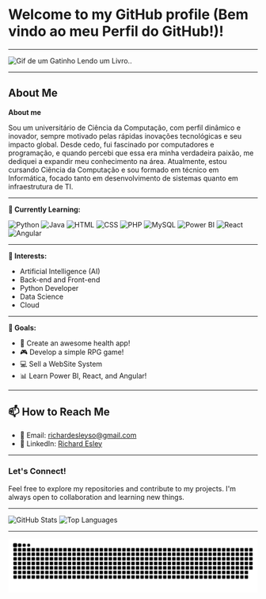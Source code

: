 # Welcome to my GitHub profile (Bem vindo ao meu Perfil do GitHub!)!

---

![Gif de um Gatinho Lendo um Livro..](https://media.giphy.com/media/LkjlH3rVETgsg/giphy.gif)

---

## About Me

**About me**

Sou um universitário de Ciência da Computação, com perfil dinâmico e inovador, sempre motivado pelas rápidas inovações tecnológicas e seu impacto global. Desde cedo, fui fascinado por computadores e programação, e quando percebi que essa era minha verdadeira paixão, me dediquei a expandir meu conhecimento na área. Atualmente, estou cursando Ciência da Computação e sou formado em técnico em Informática, focado tanto em desenvolvimento de sistemas quanto em infraestrutura de TI.

---
  
**🌱 Currently Learning:** 

![Python](https://img.shields.io/badge/Python-3776AB?style=for-the-badge&logo=python&logoColor=white) 
![Java](https://img.shields.io/badge/Java-ED8B00?style=for-the-badge&logo=java&logoColor=white)
![HTML](https://img.shields.io/badge/HTML-E34F26?style=for-the-badge&logo=html5&logoColor=white) 
![CSS](https://img.shields.io/badge/CSS-1572B6?style=for-the-badge&logo=css3&logoColor=white)
![PHP](https://img.shields.io/badge/PHP-777BB4?style=for-the-badge&logo=php&logoColor=white)
![MySQL](https://img.shields.io/badge/MySQL-4479A1?style=for-the-badge&logo=mysql&logoColor=white)
![Power BI](https://img.shields.io/badge/PowerBI-F2C811?style=for-the-badge&logo=powerbi&logoColor=black)
![React](https://img.shields.io/badge/React-61DAFB?style=for-the-badge&logo=react&logoColor=black)
![Angular](https://img.shields.io/badge/Angular-DD0031?style=for-the-badge&logo=angular&logoColor=white)

---

**👀 Interests:** 
  - Artificial Intelligence (AI)
  - Back-end and Front-end
  - Python Developer
  - Data Science
  - Cloud

---

**🎯 Goals:** 
  - 🚀 Create an awesome health app!  
  - 🎮 Develop a simple RPG game!
  - 💻 Sell a WebSite System  
  - 📊 Learn Power BI, React, and Angular!

---

## 📫 How to Reach Me

- 📧 Email: [richardesleyso@gmail.com](mailto:richardesleyso@gmail.com)
- 💼 LinkedIn: [Richard Esley](https://www.linkedin.com/in/richardesley)

---

### Let's Connect!

Feel free to explore my repositories and contribute to my projects. 
I'm always open to collaboration and learning new things.

---

![GitHub Stats](https://github-readme-stats.vercel.app/api?username=RDEsley&show_icons=true&theme=radical)
![Top Languages](https://github-readme-stats.vercel.app/api/top-langs/?username=RDEsley&layout=compact&theme=radical)

---

<picture align="center">
  <source media="(prefers-color-scheme: dark)" srcset="https://raw.githubusercontent.com/RDEsley/RDEsley/output/github-contribution-grid-snake-dark.svg">
  <source media="(prefers-color-scheme: light)" srcset="https://raw.githubusercontent.com/RDEsley/RDEsley/output/github-contribution-grid-snake-dark.svg">
  <img align="center" alt="github contribution grid snake animation" src="https://raw.githubusercontent.com/RDEsley/RDEsley/output/github-contribution-grid-snake.svg">
</picture>
